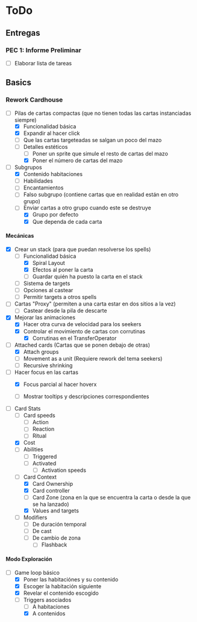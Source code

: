 # ToDo

## Entregas

### PEC 1: Informe Preliminar

- [ ] Elaborar lista de tareas

## Basics

### Rework Cardhouse

- [ ] Pilas de cartas compactas (que no tienen todas las cartas instanciadas siempre)
  - [X] Funcionalidad básica
  - [x] Expandir al hacer click
  - [ ] Que las cartas targeteadas se salgan un poco del mazo
  - [ ] Detalles estéticos
    - [ ] Poner un sprite que simule el resto de cartas del mazo
    - [x] Poner el número de cartas del mazo

- [ ] Subgrupos
  - [x] Contenido habitaciones
  - [ ] Habilidades
  - [ ] Encantamientos
  - [ ] Falso subgrupo (contiene cartas que en realidad están en otro grupo)
  - [ ] Enviar cartas a otro grupo cuando este se destruye
    - [x] Grupo por defecto
    - [x] Que dependa de cada carta

#### Mecánicas

- [x] Crear un stack (para que puedan resolverse los spells)
  - [ ] Funcionalidad básica
    - [x] Spiral Layout
    - [x] Efectos al poner la carta
    - [ ] Guardar quién ha puesto la carta en el stack
  - [ ] Sistema de targets
  - [ ] Opciones al castear
  - [ ] Permitir targets a otros spells

- [ ] Cartas "Proxy" (permiten a una carta estar en dos sitios a la vez)
  - [ ] Castear desde la pila de descarte
  
- [x] Mejorar las animaciones
  - [x] Hacer otra curva de velocidad para los seekers
  - [x] Controlar el movimiento de cartas con corrutinas
    - [x] Corrutinas en el TransferOperator
  
- [ ] Attached cards (Cartas que se ponen debajo de otras)
  - [x] Attach groups
  - [ ] Movement as a unit (Requiere rework del tema seekers)
  - [ ] Recursive shrinking
  
- [ ] Hacer focus en las cartas
  - [x] Focus parcial al hacer hoverx
  - [ ] Mostrar tooltips y descripciones correspondientes


- [ ] Card Stats
  - [ ] Card speeds
    - [ ] Action
    - [ ] Reaction
    - [ ] Ritual
  - [x] Cost
  - [ ] Abilities
    - [ ] Triggered
    - [ ] Activated
      - [ ] Activation speeds
  - [ ] Card Context
    - [x] Card Ownership
    - [x] Card controller
    - [ ] Card Zone (zona en la que se encuentra la carta o desde la que se ha lanzado)
    - [x] Values and targets
  - [ ] Modifiers
    - [ ] De duración temporal
    - [ ] De cast
    - [ ] De cambio de zona
      - [ ] Flashback

#### Modo Exploración

- [ ] Game loop básico
  - [x] Poner las habitaciónes y su contenido
  - [x] Escoger la habitación siguiente
  - [x] Revelar el contenido escogido
  - [ ] Triggers asociados
    - [ ] A habitaciones
    - [x] A contenidos
